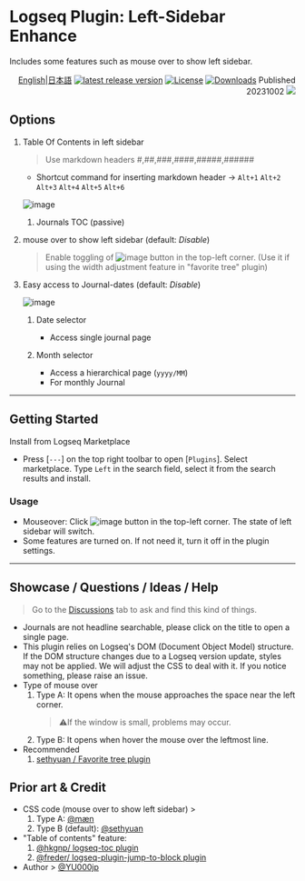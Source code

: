 # Logseq Plugin: Left-Sidebar Enhance


Includes some features such as mouse over to show left sidebar.

<div align="right">
 
[English](https://github.com/YU000jp/logseq-plugin-left-sidebar-enhance)|[日本語](https://github.com/YU000jp/logseq-plugin-left-sidebar-enhance/blob/main/readme.ja.md) [![latest release version](https://img.shields.io/github/v/release/YU000jp/logseq-plugin-left-sidebar-enhance)](https://github.com/YU000jp/logseq-plugin-left-sidebar-enhance/releases)
[![License](https://img.shields.io/github/license/YU000jp/logseq-plugin-left-sidebar-enhance?color=blue)](https://github.com/YU000jp/logseq-plugin-left-sidebar-enhance/LICENSE)
[![Downloads](https://img.shields.io/github/downloads/YU000jp/logseq-plugin-left-sidebar-enhance/total.svg)](https://github.com/YU000jp/logseq-plugin-left-sidebar-enhance/releases)
 Published 20231002 <a href="https://www.buymeacoffee.com/yu000japan"><img src="https://img.buymeacoffee.com/button-api/?text=Buy me a pizza&emoji=🍕&slug=yu000japan&button_colour=FFDD00&font_colour=000000&font_family=Poppins&outline_colour=000000&coffee_colour=ffffff" /></a>
 </div>

## Options

1. Table Of Contents in left sidebar
   > Use markdown headers #,##,###,####,#####,######
   - Shortcut command for inserting markdown header -> `Alt+1` `Alt+2` `Alt+3` `Alt+4` `Alt+5` `Alt+6`

   ![image](https://github.com/YU000jp/logseq-plugin-left-sidebar-enhance/assets/111847207/d5da0ec4-41cc-4c17-ae1b-9853fd040661)
   1. Journals TOC (passive)
1. mouse over to show left sidebar (default: *Disable*)
   > Enable toggling of ![image](https://github.com/YU000jp/logseq-plugin-left-sidebar-enhance/assets/111847207/8e3efccf-27e9-4332-b431-9765a69463a9) button in the top-left corner. (Use it if using the width adjustment feature in "favorite tree" plugin)

1. Easy access to Journal-dates (default: *Disable*)

   ![image](https://github.com/YU000jp/logseq-plugin-left-sidebar-enhance/assets/111847207/ec42967a-4c66-4d02-9765-782772dbb18e)

   1. Date selector
      - Access single journal page

   1. Month selector
      - Access a hierarchical page (`yyyy/MM`)
      - For monthly Journal

---

## Getting Started

Install from Logseq Marketplace

  - Press [`---`] on the top right toolbar to open [`Plugins`]. Select marketplace. Type `Left` in the search field, select it from the search results and install.

### Usage

- Mouseover: Click ![image](https://github.com/YU000jp/logseq-plugin-left-sidebar-enhance/assets/111847207/8e3efccf-27e9-4332-b431-9765a69463a9)
 button in the top-left corner. The state of left sidebar will switch.
- Some features are turned on. If not need it, turn it off in the plugin settings.

---

## Showcase / Questions / Ideas / Help

> Go to the [Discussions](https://github.com/YU000jp/logseq-plugin-left-sidebar-enhance/discussions) tab to ask and find this kind of things.

- Journals are not headline searchable, please click on the title to open a single page.
- This plugin relies on Logseq's DOM (Document Object Model) structure. If the DOM structure changes due to a Logseq version update, styles may not be applied. We will adjust the CSS to deal with it. If you notice something, please raise an issue.
- Type of mouse over
  1. Type A: It opens when the mouse approaches the space near the left corner.
      > ⚠️If the window is small, problems may occur.
  1. Type B: It opens when hover the mouse over the leftmost line.
- Recommended
  1. [sethyuan / Favorite tree plugin](https://github.com/sethyuan/logseq-plugin-favorite-tree)

## Prior art & Credit

- CSS code (mouse over to show left sidebar) >
  1. Type A: [@mæn](https://discord.com/channels/725182569297215569/775936939638652948/1155251493486727338) 
  1. Type B (default): [@sethyuan](https://github.com/YU000jp/logseq-plugin-left-sidebar-enhance/issues/1#issue-1910716211)
- "Table of contents" feature:
  1. [@hkgnp/ logseq-toc plugin](https://github.com/hkgnp/logseq-toc-plugin/)
  1. [@freder/ logseq-plugin-jump-to-block plugin](https://github.com/freder/logseq-plugin-jump-to-block/)
- Author > [@YU000jp](https://github.com/YU000jp)
